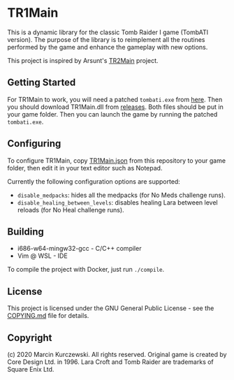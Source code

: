 # TR1Main

This is a dynamic library for the classic Tomb Raider I game (TombATI version).
The purpose of the library is to reimplement all the routines performed by the
game and enhance the gameplay with new options.

This project is inspired by Arsunt's [TR2Main](https://github.com/Arsunt/TR2Main/) project.

## Getting Started

For TR1Main to work, you will need a patched `tombati.exe` from
[here](https://github.com/rr-/TR1Main/tree/master/bin). Then you should
download TR1Main.dll from [releases](https://github.com/rr-/TR1Main/releases).
Both files should be put in your game folder. Then you can launch the game by
running the patched `tombati.exe`.

## Configuring

To configure TR1Main, copy
[TR1Main.json](https://raw.githubusercontent.com/rr-/TR1Main/master/TR1Main.json)
from this repository to your game folder, then edit it in your text editor such
as Notepad.

Currently the following configuration options are supported:

- `disable_medpacks`: hides all the medpacks (for No Meds challenge runs).
- `disable_healing_between_levels`: disables healing Lara between level reloads
  (for No Heal challenge runs).

## Building

- i686-w64-mingw32-gcc - C/C++ compiler
- Vim @ WSL - IDE

To compile the project with Docker, just run `./compile`.

## License

This project is licensed under the GNU General Public License - see the
[COPYING.md](COPYING.md) file for details.

## Copyright

(c) 2020 Marcin Kurczewski. All rights reserved. Original game is created by
Core Design Ltd. in 1996. Lara Croft and Tomb Raider are trademarks of Square
Enix Ltd.
